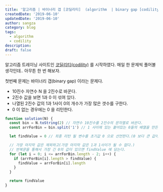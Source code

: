 ```yaml
---
title: '알고리즘 | 바이너리 갭 [코딜리티]  (algorithm  | binary gap [codility])'
createdDate: '2019-06-10'
updatedDate: '2019-06-10'
author: sangza
category: blog
tags:
  - algorithm
  - codility
description:
draft: false
---
```


알고리즘 트레이닝 사이트인 [코딜리티(codility)](https://app.codility.com/programmers/) 를 시작하였다.
매일 한 문제씩 풀어볼 생각인데.. 아무튼 한 번 해보자.

첫번째 문제는 바이너리 갭(binary gap) 이라는 문제다.

- 10진수 자연수 N 을 2진수로 바꾼다.
- 2진수 값을 보면 1과 0 이 섞여 있다.
- 나열된 2진수 값의 1과 1사이 0의 개수가 가장 많은 갯수를 구한다.
- 0 이 없는 경우에는 0 을 리턴한다.

```javascript
function solution(N) {
  const bin = N.toString(2) // 자연수 10진수를 2진수의 문자열로 바꾼다.
  const arrForBin = bin.split('1') // 1 사이에 있는 붙어있는 0들의 배열을 만든다.

  let findValue = 0 // 최종 리턴 될 변수를 초기값 0 으로 선언한다.(0 보다 큰 값이 없을 경우 0을 리턴)

  // 가장 마지막 값은 제외하고(가장 마지막 값은 1과 1사이가 될 수 없다.)
  // 반복문을 통해서 가장 긴 0의 값이 있으면 findValue 에 담는다.
  for (let i = 0; i <= arrForBin.length - 2; i++) {
    if (arrForBin[i].length > findValue) {
      findValue = arrForBin[i].length
    }
  }

  return findValue
}
```
